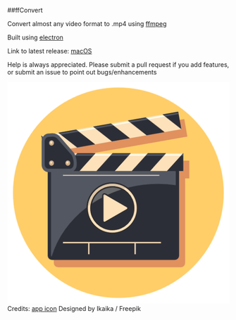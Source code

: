 ##ffConvert

Convert almost any video format to .mp4 using [ffmpeg](https://ffmpeg.org/)

Built using [electron](http://electron.atom.io/)

Link to latest release: [macOS](https://github.com/hanayik/ffConvert/releases/download/1.0.3/macOS.zip)

Help is always appreciated. Please submit a pull request if you add features, or submit an issue to point out bugs/enhancements

![ffConvert](./media/icon.png)
Credits: [app icon](http://www.freepik.com) Designed by Ikaika / Freepik
